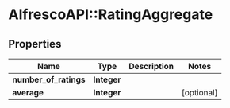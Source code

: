 # AlfrescoAPI::RatingAggregate

## Properties
Name | Type | Description | Notes
------------ | ------------- | ------------- | -------------
**number_of_ratings** | **Integer** |  | 
**average** | **Integer** |  | [optional] 


